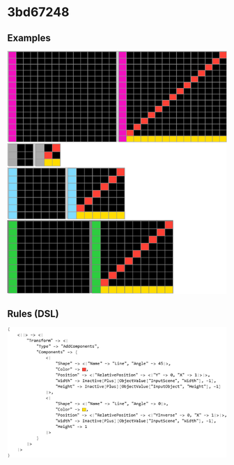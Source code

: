 # 3bd67248

## Examples

![ARC examples for 3bd67248](examples.png?raw=true)

## Rules (DSL)

![DSL rules for 3bd67248](rules.png?raw=true)

